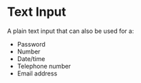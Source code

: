 # Text Input

A plain text input that can also be used for a:

- Password
- Number
- Date/time
- Telephone number
- Email address
